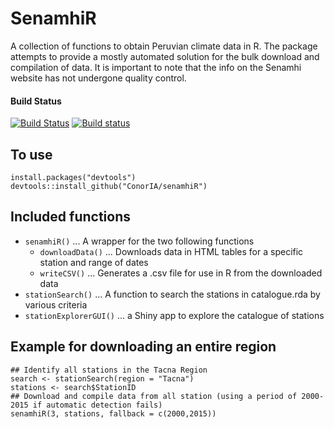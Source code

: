 SenamhiR
========
A collection of functions to obtain Peruvian climate data in R.
The package attempts to provide a mostly automated solution for the bulk download and compilation of data.
It is important to note that the info on the Senamhi website has not undergone quality control.

#### Build Status
[![Build Status](https://travis-ci.org/ConorIA/senamhiR.svg?branch=master)](https://travis-ci.org/ConorIA/senamhiR) [![Build status](https://ci.appveyor.com/api/projects/status/8731y41f53b8me78?svg=true)](https://ci.appveyor.com/project/ConorIA/senamhir)

To use
------
``` {r, eval = FALSE}
install.packages("devtools")
devtools::install_github("ConorIA/senamhiR")
```

Included functions
------------------
* `senamhiR()` ... A wrapper for the two following functions
    * `downloadData()` ... Downloads data in HTML tables for a specific station and range of dates
    * `writeCSV()` ... Generates a .csv file for use in R from the downloaded data
* `stationSearch()` ... A function to search the stations in catalogue.rda by various criteria
* `stationExplorerGUI()` ... a Shiny app to explore the catalogue of stations

Example for downloading an entire region
------
``` {r, eval = FALSE}
## Identify all stations in the Tacna Region
search <- stationSearch(region = "Tacna")
stations <- search$StationID
## Download and compile data from all station (using a period of 2000-2015 if automatic detection fails)
senamhiR(3, stations, fallback = c(2000,2015))
```
